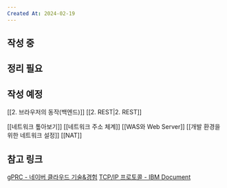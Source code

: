 ```yaml
---
Created At: 2024-02-19
---
```

## 작성 중

## 정리 필요

## 작성 예정
[[2. 브라우저의 동작(백엔드)]]
[[2. REST|2. REST]]

[[네트워크 톺아보기]]
[[네트워크 주소 체계]]
[[WAS와 Web Server]]
[[개발 환경을 위한 네트워크 설정]]
[[NAT]]
## 참고 링크
[gPRC - 네이버 클라우드 기술&경험](https://medium.com/naver-cloud-platform/nbp-%EA%B8%B0%EC%88%A0-%EA%B2%BD%ED%97%98-%EC%8B%9C%EB%8C%80%EC%9D%98-%ED%9D%90%EB%A6%84-grpc-%EA%B9%8A%EA%B2%8C-%ED%8C%8C%EA%B3%A0%EB%93%A4%EA%B8%B0-1-39e97cb3460)
[TCP/IP 프로토콜 - IBM Document](https://www.ibm.com/docs/ko/aix/7.1?topic=protocol-tcpip-protocols)